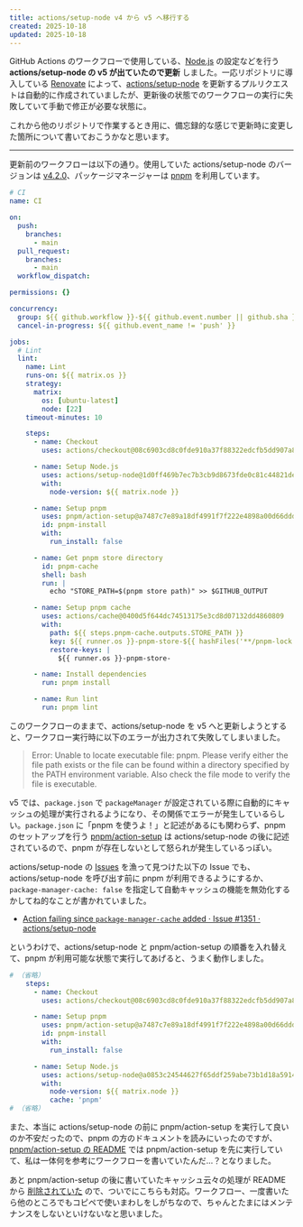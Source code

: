 ```yaml
---
title: actions/setup-node v4 から v5 へ移行する
created: 2025-10-18
updated: 2025-10-18
---
```


GitHub Actions のワークフローで使用している、[Node.js](https://nodejs.org/ja) の設定などを行う **actions/setup-node の v5 が出ていたので更新** しました。一応リポジトリに導入している [Renovate](https://www.mend.io/renovate/) によって、[actions/setup-node](https://github.com/actions/setup-node) を更新するプルリクエストは自動的に作成されていましたが、更新後の状態でのワークフローの実行に失敗していて手動で修正が必要な状態に。

これから他のリポジトリで作業するとき用に、備忘録的な感じで更新時に変更した箇所について書いておこうかなと思います。

---

更新前のワークフローは以下の通り。使用していた actions/setup-node のバージョンは [v4.2.0](https://github.com/actions/setup-node/releases/tag/v4.2.0)、パッケージマネージャーは [pnpm](https://pnpm.io/ja/) を利用しています。

```yaml
# CI
name: CI

on:
  push:
    branches:
      - main
  pull_request:
    branches:
      - main
  workflow_dispatch:

permissions: {}

concurrency:
  group: ${{ github.workflow }}-${{ github.event.number || github.sha }}
  cancel-in-progress: ${{ github.event_name != 'push' }}

jobs:
  # Lint
  lint:
    name: Lint
    runs-on: ${{ matrix.os }}
    strategy:
      matrix:
        os: [ubuntu-latest]
        node: [22]
    timeout-minutes: 10

    steps:
      - name: Checkout
        uses: actions/checkout@08c6903cd8c0fde910a37f88322edcfb5dd907a8

      - name: Setup Node.js
        uses: actions/setup-node@1d0ff469b7ec7b3cb9d8673fde0c81c44821de2a
        with:
          node-version: ${{ matrix.node }}

      - name: Setup pnpm
        uses: pnpm/action-setup@a7487c7e89a18df4991f7f222e4898a00d66ddda
        id: pnpm-install
        with:
          run_install: false

      - name: Get pnpm store directory
        id: pnpm-cache
        shell: bash
        run: |
          echo "STORE_PATH=$(pnpm store path)" >> $GITHUB_OUTPUT

      - name: Setup pnpm cache
        uses: actions/cache@0400d5f644dc74513175e3cd8d07132dd4860809
        with:
          path: ${{ steps.pnpm-cache.outputs.STORE_PATH }}
          key: ${{ runner.os }}-pnpm-store-${{ hashFiles('**/pnpm-lock.yaml') }}
          restore-keys: |
            ${{ runner.os }}-pnpm-store-

      - name: Install dependencies
        run: pnpm install

      - name: Run lint
        run: pnpm lint
```

このワークフローのままで、actions/setup-node を v5 へと更新しようとすると、ワークフロー実行時に以下のエラーが出力されて失敗してしまいました。

> Error: Unable to locate executable file: pnpm. Please verify either the file path exists or the file can be found within a directory specified by the PATH environment variable. Also check the file mode to verify the file is executable.

v5 では、`package.json` で `packageManager` が設定されている際に自動的にキャッシュの処理が実行されるようになり、その関係でエラーが発生しているらしい。`package.json` に「pnpm を使うよ！」と記述があるにも関わらず、pnpm のセットアップを行う [pnpm/action-setup](https://github.com/pnpm/action-setup) は actions/setup-node の後に記述されているので、pnpm が存在しないとして怒られが発生しているっぽい。

actions/setup-node の [Issues](https://github.com/actions/setup-node/issues) を漁って見つけた以下の Issue でも、actions/setup-node を呼び出す前に pnpm が利用できるようにするか、`package-manager-cache: false` を指定して自動キャッシュの機能を無効化するかしてね的なことが書かれていました。

- [Action failing since `package-manager-cache` added · Issue #1351 · actions/setup-node](https://github.com/actions/setup-node/issues/1351)

というわけで、actions/setup-node と pnpm/action-setup の順番を入れ替えて、pnpm が利用可能な状態で実行してあげると、うまく動作しました。

```yaml
# （省略）
    steps:
      - name: Checkout
        uses: actions/checkout@08c6903cd8c0fde910a37f88322edcfb5dd907a8

      - name: Setup pnpm
        uses: pnpm/action-setup@a7487c7e89a18df4991f7f222e4898a00d66ddda
        id: pnpm-install
        with:
          run_install: false

      - name: Setup Node.js
        uses: actions/setup-node@a0853c24544627f65ddf259abe73b1d18a591444
        with:
          node-version: ${{ matrix.node }}
          cache: 'pnpm'
# （省略）
```

また、本当に actions/setup-node の前に pnpm/action-setup を実行して良いのか不安だったので、pnpm の方のドキュメントを読みにいったのですが、[pnpm/action-setup の README](https://github.com/pnpm/action-setup) では pnpm/action-setup を先に実行していて、私は一体何を参考にワークフローを書いていたんだ…？となりました。

あと pnpm/action-setup の後に書いていたキャッシュ云々の処理が README から [削除されていた](https://github.com/pnpm/action-setup/pull/131) ので、ついでにこちらも対応。ワークフロー、一度書いたら他のところでもコピペで使いまわしをしがちなので、ちゃんとたまにはメンテナンスをしないといけないなと思いました。
